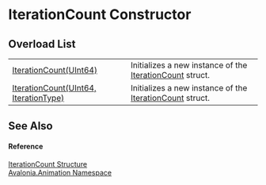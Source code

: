 # IterationCount Constructor


## Overload List
<table>
<tr>
<td><a href="M_Avalonia_Animation_IterationCount__ctor_1">IterationCount(UInt64)</a></td>
<td>Initializes a new instance of the <a href="T_Avalonia_Animation_IterationCount">IterationCount</a> struct.</td>
</tr>
<tr>
<td><a href="M_Avalonia_Animation_IterationCount__ctor">IterationCount(UInt64, IterationType)</a></td>
<td>Initializes a new instance of the <a href="T_Avalonia_Animation_IterationCount">IterationCount</a> struct.</td>
</tr>
</table>

## See Also


#### Reference
<a href="T_Avalonia_Animation_IterationCount">IterationCount Structure</a>  
<a href="N_Avalonia_Animation">Avalonia.Animation Namespace</a>  
